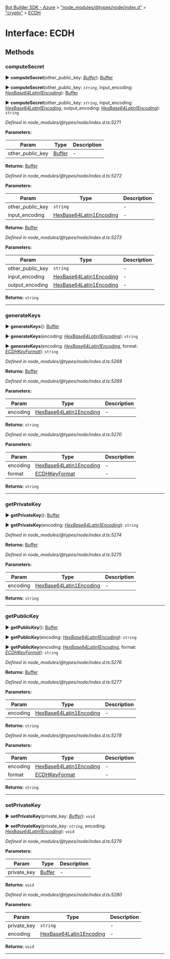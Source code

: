 [Bot Builder SDK - Azure](../README.md) > ["node_modules/@types/node/index.d"](../modules/_node_modules__types_node_index_d_.md) > ["crypto"](../modules/_node_modules__types_node_index_d_._crypto_.md) > [ECDH](../interfaces/_node_modules__types_node_index_d_._crypto_.ecdh.md)



# Interface: ECDH


## Methods
<a id="computesecret"></a>

###  computeSecret

► **computeSecret**(other_public_key: *[Buffer](_node_modules__types_node_index_d_.buffer.md)*): [Buffer](_node_modules__types_node_index_d_.buffer.md)

► **computeSecret**(other_public_key: *`string`*, input_encoding: *[HexBase64Latin1Encoding](../modules/_node_modules__types_node_index_d_._crypto_.md#hexbase64latin1encoding)*): [Buffer](_node_modules__types_node_index_d_.buffer.md)

► **computeSecret**(other_public_key: *`string`*, input_encoding: *[HexBase64Latin1Encoding](../modules/_node_modules__types_node_index_d_._crypto_.md#hexbase64latin1encoding)*, output_encoding: *[HexBase64Latin1Encoding](../modules/_node_modules__types_node_index_d_._crypto_.md#hexbase64latin1encoding)*): `string`



*Defined in node_modules/@types/node/index.d.ts:5271*



**Parameters:**

| Param | Type | Description |
| ------ | ------ | ------ |
| other_public_key | [Buffer](_node_modules__types_node_index_d_.buffer.md)   |  - |





**Returns:** [Buffer](_node_modules__types_node_index_d_.buffer.md)



*Defined in node_modules/@types/node/index.d.ts:5272*



**Parameters:**

| Param | Type | Description |
| ------ | ------ | ------ |
| other_public_key | `string`   |  - |
| input_encoding | [HexBase64Latin1Encoding](../modules/_node_modules__types_node_index_d_._crypto_.md#hexbase64latin1encoding)   |  - |





**Returns:** [Buffer](_node_modules__types_node_index_d_.buffer.md)



*Defined in node_modules/@types/node/index.d.ts:5273*



**Parameters:**

| Param | Type | Description |
| ------ | ------ | ------ |
| other_public_key | `string`   |  - |
| input_encoding | [HexBase64Latin1Encoding](../modules/_node_modules__types_node_index_d_._crypto_.md#hexbase64latin1encoding)   |  - |
| output_encoding | [HexBase64Latin1Encoding](../modules/_node_modules__types_node_index_d_._crypto_.md#hexbase64latin1encoding)   |  - |





**Returns:** `string`





___

<a id="generatekeys"></a>

###  generateKeys

► **generateKeys**(): [Buffer](_node_modules__types_node_index_d_.buffer.md)

► **generateKeys**(encoding: *[HexBase64Latin1Encoding](../modules/_node_modules__types_node_index_d_._crypto_.md#hexbase64latin1encoding)*): `string`

► **generateKeys**(encoding: *[HexBase64Latin1Encoding](../modules/_node_modules__types_node_index_d_._crypto_.md#hexbase64latin1encoding)*, format: *[ECDHKeyFormat](../modules/_node_modules__types_node_index_d_._crypto_.md#ecdhkeyformat)*): `string`



*Defined in node_modules/@types/node/index.d.ts:5268*





**Returns:** [Buffer](_node_modules__types_node_index_d_.buffer.md)



*Defined in node_modules/@types/node/index.d.ts:5269*



**Parameters:**

| Param | Type | Description |
| ------ | ------ | ------ |
| encoding | [HexBase64Latin1Encoding](../modules/_node_modules__types_node_index_d_._crypto_.md#hexbase64latin1encoding)   |  - |





**Returns:** `string`



*Defined in node_modules/@types/node/index.d.ts:5270*



**Parameters:**

| Param | Type | Description |
| ------ | ------ | ------ |
| encoding | [HexBase64Latin1Encoding](../modules/_node_modules__types_node_index_d_._crypto_.md#hexbase64latin1encoding)   |  - |
| format | [ECDHKeyFormat](../modules/_node_modules__types_node_index_d_._crypto_.md#ecdhkeyformat)   |  - |





**Returns:** `string`





___

<a id="getprivatekey"></a>

###  getPrivateKey

► **getPrivateKey**(): [Buffer](_node_modules__types_node_index_d_.buffer.md)

► **getPrivateKey**(encoding: *[HexBase64Latin1Encoding](../modules/_node_modules__types_node_index_d_._crypto_.md#hexbase64latin1encoding)*): `string`



*Defined in node_modules/@types/node/index.d.ts:5274*





**Returns:** [Buffer](_node_modules__types_node_index_d_.buffer.md)



*Defined in node_modules/@types/node/index.d.ts:5275*



**Parameters:**

| Param | Type | Description |
| ------ | ------ | ------ |
| encoding | [HexBase64Latin1Encoding](../modules/_node_modules__types_node_index_d_._crypto_.md#hexbase64latin1encoding)   |  - |





**Returns:** `string`





___

<a id="getpublickey"></a>

###  getPublicKey

► **getPublicKey**(): [Buffer](_node_modules__types_node_index_d_.buffer.md)

► **getPublicKey**(encoding: *[HexBase64Latin1Encoding](../modules/_node_modules__types_node_index_d_._crypto_.md#hexbase64latin1encoding)*): `string`

► **getPublicKey**(encoding: *[HexBase64Latin1Encoding](../modules/_node_modules__types_node_index_d_._crypto_.md#hexbase64latin1encoding)*, format: *[ECDHKeyFormat](../modules/_node_modules__types_node_index_d_._crypto_.md#ecdhkeyformat)*): `string`



*Defined in node_modules/@types/node/index.d.ts:5276*





**Returns:** [Buffer](_node_modules__types_node_index_d_.buffer.md)



*Defined in node_modules/@types/node/index.d.ts:5277*



**Parameters:**

| Param | Type | Description |
| ------ | ------ | ------ |
| encoding | [HexBase64Latin1Encoding](../modules/_node_modules__types_node_index_d_._crypto_.md#hexbase64latin1encoding)   |  - |





**Returns:** `string`



*Defined in node_modules/@types/node/index.d.ts:5278*



**Parameters:**

| Param | Type | Description |
| ------ | ------ | ------ |
| encoding | [HexBase64Latin1Encoding](../modules/_node_modules__types_node_index_d_._crypto_.md#hexbase64latin1encoding)   |  - |
| format | [ECDHKeyFormat](../modules/_node_modules__types_node_index_d_._crypto_.md#ecdhkeyformat)   |  - |





**Returns:** `string`





___

<a id="setprivatekey"></a>

###  setPrivateKey

► **setPrivateKey**(private_key: *[Buffer](_node_modules__types_node_index_d_.buffer.md)*): `void`

► **setPrivateKey**(private_key: *`string`*, encoding: *[HexBase64Latin1Encoding](../modules/_node_modules__types_node_index_d_._crypto_.md#hexbase64latin1encoding)*): `void`



*Defined in node_modules/@types/node/index.d.ts:5279*



**Parameters:**

| Param | Type | Description |
| ------ | ------ | ------ |
| private_key | [Buffer](_node_modules__types_node_index_d_.buffer.md)   |  - |





**Returns:** `void`



*Defined in node_modules/@types/node/index.d.ts:5280*



**Parameters:**

| Param | Type | Description |
| ------ | ------ | ------ |
| private_key | `string`   |  - |
| encoding | [HexBase64Latin1Encoding](../modules/_node_modules__types_node_index_d_._crypto_.md#hexbase64latin1encoding)   |  - |





**Returns:** `void`





___


